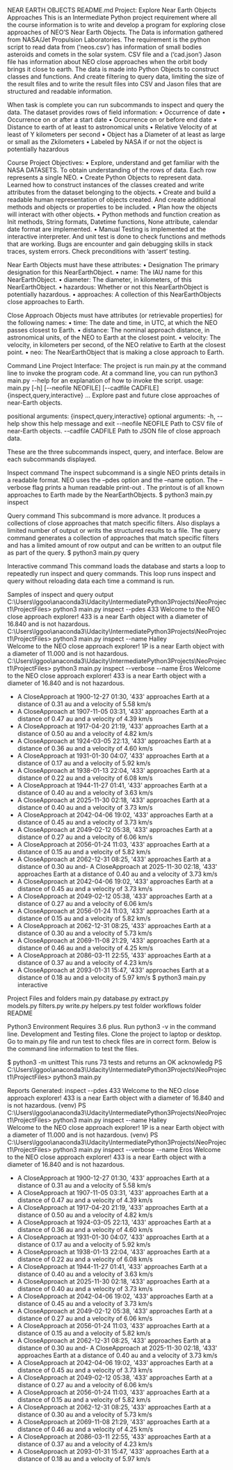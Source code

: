 NEAR EARTH OBJECTS README.md
Project: Explore Near Earth Objects Approaches
This is an Intermediate Python project requirement where all the course information is to write and develop a program for exploring close approaches of NEO’S Near Earth Objects. The Data is information gathered from NASA/Jet Propulsion Laboratories. 
The requirement is the python script to read data from (‘neos.csv’) has information of small bodies asteroids and comets in the solar system. CSV file and a (‘cad.json’) Jason file has information about NEO close approaches when the orbit body brings it close to earth. The data is made into Python Objects to construct classes and functions. And create filtering to query data, limiting the size of the result files and to write the result files into CSV and Jason files that are structured and readable information.

When task is complete you can run subcommands to inspect  and query the data. The dataset provides rows of field information:
•	Occurrence of date
•	Occurrence on or after a start date
•	Occurrence on or before end date
•	Distance to earth of at least to astronomical units
•	Relative Velocity of at least of Y kilometers per second
•	Object has a Diameter of at least as large or small as the Zkilometers
•	Labeled by NASA if or not the object is potentially hazardous 

Course Project Objectives:
•	Explore, understand and get familiar with the NASA DATASETS. To obtain understanding of the rows  of data. Each row represents a single NEO.
•	Create Python Objects to represent data. Learned how to construct instances of the classes created and write attributes from the dataset belonging to the objects.
•	Create and build a readable human representation of objects created. And create additional methods and objects or properties to be included. 
•	Plan how the objects will interact with other objects.
•	Python methods and function creation as Init methods, String formats, Datetime functions, None attribute, calendar date format are implemented.
•	Manual Testing is implemented at the interactive interpreter. And unit test is done to check functions and methods that are working. Bugs are encounter and gain debugging skills in stack traces, system errors. Check preconditions with ‘assert’ testing.

Near Earth Objects must have these attributes:
•	Designation The primary designation for this NearEarthObject.
•	name: The IAU name for this NearEarthObject.
•	diameter: The diameter, in kilometers, of this NearEarthObject.
•	hazardous: Whether or not this NearEarthObject is potentially hazardous.
•	approaches: A collection of this NearEarthObjects close approaches to Earth.

Close Approach Objects must have attributes (or retrievable  properties) for the following names:
•	time: The date and time, in UTC, at which the NEO passes closest to Earth.
•	distance: The nominal approach distance, in astronomical units, of the NEO to Earth at the closest point.
•	velocity: The velocity, in kilometers per second, of the NEO relative to Earth at the closest point.
•	neo: The NearEarthObject that is making a close approach to Earth.

Command Line Project Interface:
The project is run main.py at the command line to invoke the program code.
At a command line, you can run python3 main.py --help for an explanation of how to invoke the script.
usage: main.py [-h] [--neofile NEOFILE] [--cadfile CADFILE] {inspect,query,interactive} ...
Explore past and future close approaches of near-Earth objects.

positional arguments:
  {inspect,query,interactive}
optional arguments:
  -h, --help            show this help message and exit
  --neofile NEOFILE     Path to CSV file of near-Earth objects.
  --cadfile CADFILE     Path to JSON file of close approach data.

These are the three subcommands inspect, query, and interface. Below are each subcommands displayed.

Inspect command
The inspect subcommand is a single NEO prints details in a readable format. NEO  uses the –pdes option and the –name option. The –verbose flag  prints a human readable print-out .  The printout is of all known approaches to Earth made by the NearEarthObjects.
$ python3 main.py inspect

Query command 
This subcommand is more advance. It produces a collections of close approaches that match specific filters. Also displays a limited number of output or writs the structured results to a file.
The query command generates a collection of approaches that match specific filters and has a limited amount of row output and can be written to an output file as part of the query.
$ python3 main.py query

Interactive command
This command loads the database and starts a loop to repeatedly run inspect and query commands. This loop runs inspect and query without reloading data each time a command is run.

Samples of inspect and query output
C:\Users\lggoo\anaconda3\Udacity\IntermediatePython3Projects\NeoProject1\ProjectFiles> python3 main.py inspect --pdes 433
Welcome to the NEO close approach explorer!
433 is a near Earth object with a diameter of 16.840 and is not hazardous.
C:\Users\lggoo\anaconda3\Udacity\IntermediatePython3Projects\NeoProject1\ProjectFiles> python3 main.py inspect --name Halley  
Welcome to the NEO close approach explorer!
1P is a near Earth object with a diameter of 11.000 and is not hazardous.
 C:\Users\lggoo\anaconda3\Udacity\IntermediatePython3Projects\NeoProject1\ProjectFiles> python3 main.py inspect --verbose --name Eros
Welcome to the NEO close approach explorer!
433 is a near Earth object with a diameter of 16.840 and is not hazardous.
- A CloseApproach at 1900-12-27 01:30, '433' approaches Earth at a distance of 0.31 au and a velocity of 5.58 km/s
- A CloseApproach at 1907-11-05 03:31, '433' approaches Earth at a distance of 0.47 au and a velocity of 4.39 km/s
- A CloseApproach at 1917-04-20 21:19, '433' approaches Earth at a distance of 0.50 au and a velocity of 4.82 km/s
- A CloseApproach at 1924-03-05 22:13, '433' approaches Earth at a distance of 0.36 au and a velocity of 4.60 km/s
- A CloseApproach at 1931-01-30 04:07, '433' approaches Earth at a distance of 0.17 au and a velocity of 5.92 km/s
- A CloseApproach at 1938-01-13 22:04, '433' approaches Earth at a distance of 0.22 au and a velocity of 6.08 km/s
- A CloseApproach at 1944-11-27 01:41, '433' approaches Earth at a distance of 0.40 au and a velocity of 3.63 km/s
- A CloseApproach at 2025-11-30 02:18, '433' approaches Earth at a distance of 0.40 au and a velocity of 3.73 km/s
- A CloseApproach at 2042-04-06 19:02, '433' approaches Earth at a distance of 0.45 au and a velocity of 3.73 km/s
- A CloseApproach at 2049-02-12 05:38, '433' approaches Earth at a distance of 0.27 au and a velocity of 6.06 km/s
- A CloseApproach at 2056-01-24 11:03, '433' approaches Earth at a distance of 0.15 au and a velocity of 5.82 km/s
- A CloseApproach at 2062-12-31 08:25, '433' approaches Earth at a distance of 0.30 au and- A CloseApproach at 2025-11-30 02:18, '433' approaches Earth at a distance of 0.40 au and a velocity of 3.73 km/s
- A CloseApproach at 2042-04-06 19:02, '433' approaches Earth at a distance of 0.45 au and a velocity of 3.73 km/s
- A CloseApproach at 2049-02-12 05:38, '433' approaches Earth at a distance of 0.27 au and a velocity of 6.06 km/s
- A CloseApproach at 2056-01-24 11:03, '433' approaches Earth at a distance of 0.15 au and a velocity of 5.82 km/s
- A CloseApproach at 2062-12-31 08:25, '433' approaches Earth at a distance of 0.30 au and a velocity of 5.73 km/s
- A CloseApproach at 2069-11-08 21:29, '433' approaches Earth at a distance of 0.46 au and a velocity of 4.25 km/s
- A CloseApproach at 2086-03-11 22:55, '433' approaches Earth at a distance of 0.37 au and a velocity of 4.23 km/s
- A CloseApproach at 2093-01-31 15:47, '433' approaches Earth at a distance of 0.18 au and a velocity of 5.97 km/s
$ python3 main.py interactive

Project Files and folders
main.py
database.py
extract.py	
models.py
filters.py
write.py
helpers.py
test folder
workflows folder
README

Python3 Environment
Requires 3.6 plus. Run python3 -v in the command line.
Development and Testing files.
Clone the project to laptop or desktop. Go to main.py file and run test to check files are in correct form. Below is the command line information to test the files.

$ python3 -m unittest
This runs 73 tests and returns an OK acknowledg PS C:\Users\lggoo\anaconda3\Udacity\IntermediatePython3Projects\NeoProject1\ProjectFiles> python3 main.py 

Reports Generated:
inspect --pdes 433
Welcome to the NEO close approach explorer!
433 is a near Earth object with a diameter of 16.840 and is not hazardous.
(venv) PS C:\Users\lggoo\anaconda3\Udacity\IntermediatePython3Projects\NeoProject1\ProjectFiles> python3 main.py inspect --name Halley  
Welcome to the NEO close approach explorer!
1P is a near Earth object with a diameter of 11.000 and is not hazardous.
(venv) PS C:\Users\lggoo\anaconda3\Udacity\IntermediatePython3Projects\NeoProject1\ProjectFiles> python3 main.py inspect --verbose --name Eros
Welcome to the NEO close approach explorer!
433 is a near Earth object with a diameter of 16.840 and is not hazardous.
- A CloseApproach at 1900-12-27 01:30, '433' approaches Earth at a distance of 0.31 au and a velocity of 5.58 km/s
- A CloseApproach at 1907-11-05 03:31, '433' approaches Earth at a distance of 0.47 au and a velocity of 4.39 km/s
- A CloseApproach at 1917-04-20 21:19, '433' approaches Earth at a distance of 0.50 au and a velocity of 4.82 km/s
- A CloseApproach at 1924-03-05 22:13, '433' approaches Earth at a distance of 0.36 au and a velocity of 4.60 km/s
- A CloseApproach at 1931-01-30 04:07, '433' approaches Earth at a distance of 0.17 au and a velocity of 5.92 km/s
- A CloseApproach at 1938-01-13 22:04, '433' approaches Earth at a distance of 0.22 au and a velocity of 6.08 km/s
- A CloseApproach at 1944-11-27 01:41, '433' approaches Earth at a distance of 0.40 au and a velocity of 3.63 km/s
- A CloseApproach at 2025-11-30 02:18, '433' approaches Earth at a distance of 0.40 au and a velocity of 3.73 km/s
- A CloseApproach at 2042-04-06 19:02, '433' approaches Earth at a distance of 0.45 au and a velocity of 3.73 km/s
- A CloseApproach at 2049-02-12 05:38, '433' approaches Earth at a distance of 0.27 au and a velocity of 6.06 km/s
- A CloseApproach at 2056-01-24 11:03, '433' approaches Earth at a distance of 0.15 au and a velocity of 5.82 km/s
- A CloseApproach at 2062-12-31 08:25, '433' approaches Earth at a distance of 0.30 au and- A CloseApproach at 2025-11-30 02:18, '433' approaches Earth at a distance of 0.40 au and a velocity of 3.73 km/s
- A CloseApproach at 2042-04-06 19:02, '433' approaches Earth at a distance of 0.45 au and a velocity of 3.73 km/s
- A CloseApproach at 2049-02-12 05:38, '433' approaches Earth at a distance of 0.27 au and a velocity of 6.06 km/s
- A CloseApproach at 2056-01-24 11:03, '433' approaches Earth at a distance of 0.15 au and a velocity of 5.82 km/s
- A CloseApproach at 2062-12-31 08:25, '433' approaches Earth at a distance of 0.30 au and a velocity of 5.73 km/s
- A CloseApproach at 2069-11-08 21:29, '433' approaches Earth at a distance of 0.46 au and a velocity of 4.25 km/s
- A CloseApproach at 2086-03-11 22:55, '433' approaches Earth at a distance of 0.37 au and a velocity of 4.23 km/s
- A CloseApproach at 2093-01-31 15:47, '433' approaches Earth at a distance of 0.18 au and a velocity of 5.97 km/s



